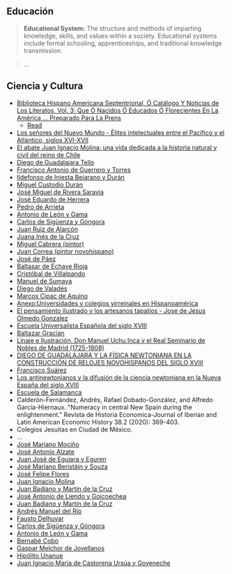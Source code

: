 ## Educación

> **Educational System:** The structure and methods of imparting knowledge, skills, and values within a society. Educational systems include formal schooling, apprenticeships, and traditional knowledge transmission.

> ...

## Ciencia y Cultura 

- [Biblioteca Hispano Americana Septentrional, Ó Catálogo Y Noticias de Los Literatos, Vol. 3: Que Ó Nacidos Ó Educados Ó Florecientes En La América ... Preparado Para La Prens](https://www.amazon.com/Biblioteca-Americana-Septentrional-Cat%C3%A1logo-Literatos/dp/1390612260)
    - [Read](https://bibliotecadigital.aecid.es/bibliodig/es/consulta/registro.cmd?id=707)
- [Los señores del Nuevo Mundo - Élites intelectuales entre el Pacífico y el Atlántico, siglos XVI-XVII](https://journals.openedition.org/cultura/780)
- [El abate Juan Ignacio Molina: una vida dedicada a la historia natural y civil del reino de Chile](http://www.scielo.org.ar/scielo.php?script=sci_arttext&pid=S0004-48222011000300016)
- [Diego de Guadalajara Tello](https://dbe.rah.es/biografias/19463/diego-guadalajara-tello)
- [Francisco Antonio de Guerrero y Torres](https://www.wikiwand.com/es/Francisco_Antonio_de_Guerrero_y_Torres)
- [Ildefonso de Iniesta Bejarano y Durán](https://www.wikiwand.com/es/Ildefonso_de_Iniesta_Bejarano_y_Dur%C3%A1n)
- [Miguel Custodio Durán](https://www.wikiwand.com/es/Miguel_Custodio_Dur%C3%A1n)
- [José Miguel de Rivera Saravia](https://www.wikiwand.com/es/Jos%C3%A9_Miguel_de_Rivera_Saravia)
- [José Eduardo de Herrera](https://www.wikiwand.com/es/Jos%C3%A9_Eduardo_de_Herrera)
- [Pedro de Arrieta](https://www.wikiwand.com/es/Pedro_de_Arrieta)
- [Antonio de León y Gama](https://www.wikiwand.com/es/Antonio_de_Le%C3%B3n_y_Gama)
- [Carlos de Sigüenza y Góngora](https://www.wikiwand.com/es/Carlos_de_Sig%C3%BCenza_y_G%C3%B3ngora)
- [Juan Ruiz de Alarcón](https://www.wikiwand.com/es/Juan_Ruiz_de_Alarc%C3%B3n)
- [Juana Inés de la Cruz](https://www.wikiwand.com/es/Juana_In%C3%A9s_de_la_Cruz)
- [Miguel Cabrera (pintor)](https://www.wikiwand.com/es/Miguel_Cabrera_(pintor))
- [Juan Correa (pintor novohispano)](https://www.wikiwand.com/es/Juan_Correa_(pintor_novohispano))
- [José de Páez](https://www.wikiwand.com/es/Jos%C3%A9_de_P%C3%A1ez)
- [Baltasar de Echave Rioja](https://www.wikiwand.com/es/Baltasar_de_Echave_Rioja)
- [Cristóbal de Villalpando](https://www.wikiwand.com/es/Crist%C3%B3bal_de_Villalpando)
- [Manuel de Sumaya](https://www.wikiwand.com/es/Manuel_de_Sumaya)
- [Diego de Valadés](https://www.wikiwand.com/es/Diego_de_Valad%C3%A9s)
- [Marcos Cipac de Aquino](https://www.wikiwand.com/es/Marcos_Cipac_de_Aquino)
- [Anexo:Universidades y colegios virreinales en Hispanoamérica](https://es.wikipedia.org/wiki/Anexo:Universidades_y_colegios_virreinales_en_Hispanoam%C3%A9rica)
- [El pensamiento ilustrado y los artesanos tapatios - Jose de Jesus Olmedo Gonzalez](https://www.persee.fr/docAsPDF/carav_1147-6753_1995_num_64_1_2633.pdf)
- [Escuela Universalista Española del siglo XVIII](https://www.wikiwand.com/es/Escuela_Universalista_Espa%C3%B1ola_del_siglo_XVIII)
- [Baltazar Gracian](https://en.wikipedia.org/wiki/Baltasar_Graci%C3%A1n)
- [Linaje e Ilustración. Don Manuel Uchu Inca y el Real Seminario de Nobles de Madrid (1725-1808)](https://repositorio.pucp.edu.pe/index/bitstream/handle/123456789/192329/50.pdf?sequence=1)
- [DIEGO DE GUADALAJARA Y LA FÍSICA NEWTONIANA EN LA CONSTRUCCIÓN DE RELOJES NOVOHISPANOS DEL SIGLO XVIII](https://archivos.gob.mx/Legajos/pdf/Legajos02/03Diego.pdf)
- [Francisco Suárez](https://www.wikiwand.com/es/Francisco_Su%C3%A1rez)
- [Los antinewtonianos y la difusión de la ciencia newtoniana en la Nueva España del siglo XVIII](http://sincronia.cucsh.udg.mx/articulos_75_html/129-143_2019a.html)
- [Escuela de Salamanca](https://www.wikiwand.com/es/Escuela_de_Salamanca)
- Calderón-Fernández, Andrés, Rafael Dobado-González, and Alfredo García-Hiernaux. "Numeracy in central New Spain during the enlightenment." Revista de Historia Economica-Journal of Iberian and Latin American Economic History 38.2 (2020): 369-403.
- Colegios Jesuitas en Ciudad de México.
- ...
- [José Mariano Mociño](https://www.wikiwand.com/es/Jos%C3%A9_Mariano_Moci%C3%B1o)
- [José Antonio Alzate](https://www.wikiwand.com/es/Jos%C3%A9_Antonio_Alzate)
- [Juan José de Eguiara y Eguren](https://www.wikiwand.com/es/Juan_Jos%C3%A9_de_Eguiara_y_Eguren)
- [José Mariano Beristáin y Souza](https://www.wikiwand.com/es/Jos%C3%A9_Mariano_Berist%C3%A1in_y_Souza)
- [José Felipe Flores](https://es.wikipedia.org/wiki/Jos%C3%A9_Felipe_Flores#Bibliograf%C3%ADa)
- [Juan Ignacio Molina](https://www.wikiwand.com/en/Juan_Ignacio_Molina)
- [Juan Badiano y Martín de la Cruz](https://www.wikiwand.com/es/Juan_Badiano_y_Mart%C3%ADn_de_la_Cruz)
- [José Antonio de Liendo y Goicoechea](https://es.wikipedia.org/wiki/Jos%C3%A9_Antonio_de_Liendo_y_Goicoechea)
- [Juan Badiano y Martín de la Cruz](https://www.wikiwand.com/es/Mart%C3%ADn_de_la_Cruz)
- [Andrés Manuel del Río](https://www.wikiwand.com/es/Andr%C3%A9s_Manuel_del_R%C3%ADo)
- [Fausto Delhuyar](https://www.wikiwand.com/es/Fausto_de_Elhuyar)
- [Carlos de Sigüenza y Góngora](https://www.wikiwand.com/es/Carlos_de_Sig%C3%BCenza_y_G%C3%B3ngora)
- [Antonio de León y Gama](https://www.wikiwand.com/es/Antonio_de_Le%C3%B3n_y_Gama) 
- [Bernabé Cobo](https://www.wikiwand.com/en/Bernab%C3%A9_Cobo)
- [Gaspar Melchor de Jovellanos](https://www.wikiwand.com/es/Gaspar_Melchor_de_Jovellanos)
- [Hipólito Unanue](https://www.wikiwand.com/es/Hip%C3%B3lito_Unanue)
- [Juan Ignacio María de Castorena Ursúa y Goyeneche](https://www.wikiwand.com/es/Juan_Ignacio_Mar%C3%ADa_de_Castorena_Urs%C3%BAa_y_Goyeneche)